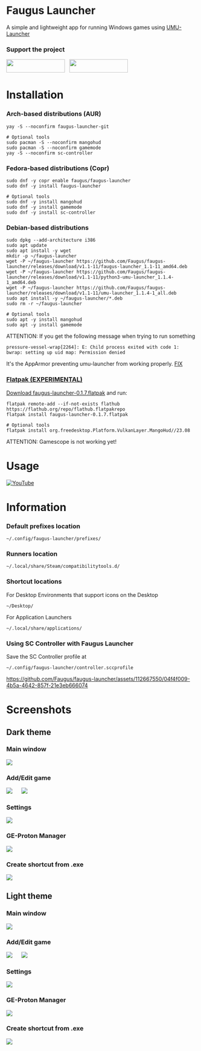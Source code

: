 # Faugus Launcher
A simple and lightweight app for running Windows games using [UMU-Launcher](https://github.com/Open-Wine-Components/umu-launcher)

### Support the project
<a href='https://ko-fi.com/K3K210EMDU' target='_blank'><img src=https://github.com/Faugus/faugus-launcher/blob/main/ko-fi.png width="155" height="35"/></a>&nbsp;&nbsp;
<a href='https://www.paypal.com/donate/?business=57PP9DVD3VWAN&no_recurring=0&currency_code=USD' target='_blank'><img src=https://github.com/Faugus/faugus-launcher/blob/main/paypal.png width="155" height="35"/></a>

# Installation
### Arch-based distributions (AUR)
```
yay -S --noconfirm faugus-launcher-git
```
```
# Optional tools
sudo pacman -S --noconfirm mangohud
sudo pacman -S --noconfirm gamemode
yay -S --noconfirm sc-controller
```

### Fedora-based distributions (Copr)
```
sudo dnf -y copr enable faugus/faugus-launcher
sudo dnf -y install faugus-launcher
```
```
# Optional tools
sudo dnf -y install mangohud
sudo dnf -y install gamemode
sudo dnf -y install sc-controller
```

### Debian-based distributions
```
sudo dpkg --add-architecture i386
sudo apt update
sudo apt install -y wget
mkdir -p ~/faugus-launcher
wget -P ~/faugus-launcher https://github.com/Faugus/faugus-launcher/releases/download/v1.1-11/faugus-launcher_1.1-11_amd64.deb
wget -P ~/faugus-launcher https://github.com/Faugus/faugus-launcher/releases/download/v1.1-11/python3-umu-launcher_1.1.4-1_amd64.deb
wget -P ~/faugus-launcher https://github.com/Faugus/faugus-launcher/releases/download/v1.1-11/umu-launcher_1.1.4-1_all.deb
sudo apt install -y ~/faugus-launcher/*.deb
sudo rm -r ~/faugus-launcher
```
```
# Optional tools
sudo apt -y install mangohud
sudo apt -y install gamemode
```
ATTENTION: If you get the following message when trying to run something
```
pressure-vessel-wrap[2264]: E: Child process exited with code 1: bwrap: setting up uid map: Permission denied
```
It's the AppArmor preventing umu-launcher from working properly. <a href='https://gist.github.com/Faugus/8d3caa3ce93eb1ff90409f3c3dbabe0f' target='_blank'>FIX

### Flatpak (EXPERIMENTAL)
Download <a href="https://github.com/Faugus/faugus-launcher/releases/download/v1.1-11/faugus-launcher-0.1.7.flatpak">faugus-launcher-0.1.7.flatpak</a> and run:
```
flatpak remote-add --if-not-exists flathub https://flathub.org/repo/flathub.flatpakrepo
flatpak install faugus-launcher-0.1.7.flatpak
```
```
# Optional tools
flatpak install org.freedesktop.Platform.VulkanLayer.MangoHud//23.08
```
ATTENTION: Gamescope is not working yet!

# Usage
[![YouTube](http://i.ytimg.com/vi/Ay6C2f55Pc8/hqdefault.jpg)](https://www.youtube.com/watch?v=Ay6C2f55Pc8)

# Information
### Default prefixes location
```
~/.config/faugus-launcher/prefixes/
```

### Runners location
```
~/.local/share/Steam/compatibilitytools.d/
```

### Shortcut locations
For Desktop Environments that support icons on the Desktop
```
~/Desktop/
```
For Application Launchers
```
~/.local/share/applications/
```

### Using SC Controller with Faugus Launcher
Save the SC Controller profile at
```
~/.config/faugus-launcher/controller.sccprofile
```
https://github.com/Faugus/faugus-launcher/assets/112667550/04f4f009-4b5a-4642-857f-21e3eb666074

# Screenshots
## Dark theme
### Main window
<img src=https://github.com/user-attachments/assets/46db5689-30a6-41ab-9a22-8206bfabc682/><br>
### Add/Edit game
<img src=https://github.com/user-attachments/assets/cf70c8e4-6b59-4ce6-9958-93b5b80ea244/>&nbsp;&nbsp;&nbsp;&nbsp;&nbsp;&nbsp;<img src=https://github.com/user-attachments/assets/0bbb79ff-447c-4d7f-a788-32ea5251770b/><br>
### Settings
<img src=https://github.com/user-attachments/assets/4f28a254-28e3-419d-99a0-18ac5baabb9d/><br>
### GE-Proton Manager
<img src=https://github.com/user-attachments/assets/4b250388-b6df-4af0-982f-9da9f06dc1af/><br>

### Create shortcut from .exe
<img src=https://github.com/user-attachments/assets/080c37b0-5ad0-4192-b4f2-f1bdd08dcb75/><br>

## Light theme
### Main window
<img src=https://github.com/user-attachments/assets/31776ca4-0d2c-4e4f-ace9-a796fa7c81b6/><br>
### Add/Edit game
<img src=https://github.com/user-attachments/assets/3f1c6328-ef2f-48ca-a0c5-9d9847ddf478/>&nbsp;&nbsp;&nbsp;&nbsp;&nbsp;&nbsp;<img src=https://github.com/user-attachments/assets/f818721e-447a-4e0d-aec5-111892a3de9e/><br>
### Settings
<img src=https://github.com/user-attachments/assets/84236ab4-e4c3-4fac-ba19-a7b3e63c0838/><br>
### GE-Proton Manager
<img src=https://github.com/user-attachments/assets/1e38d572-d1df-48fd-bafb-26310c1c9932/><br>
### Create shortcut from .exe
<img src=https://github.com/user-attachments/assets/4d5feb01-0667-4c57-8285-cbfb3bc97c93/>
